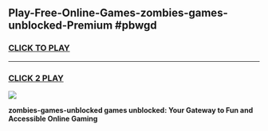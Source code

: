 
## Play-Free-Online-Games-zombies-games-unblocked-Premium #pbwgd
<h3>
<a href="https://premium.freeplayer.one?title=zombies-games-unblocked&ref=8M">CLICK TO PLAY</a></h3>
<hr>

<h3>
<a href="https://premium.freeplayer.one?title=zombies-games-unblocked&ref=8M">CLICK 2 PLAY</a>
  
</h3>

<a href="https://premium.freeplayer.one?title=zombies-games-unblocked&ref=8M"><img src="https://clearcache.store/games.png"></a>


**zombies-games-unblocked games unblocked: Your Gateway to Fun and Accessible Online Gaming**
